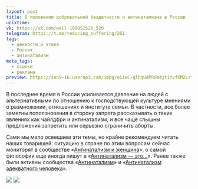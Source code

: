 ```yaml
---
layout: post
title: О положении добровольной бездетности и антинатализма в России
unixtime: 
vk: https://vk.com/wall-199052526_520
telegram: https://t.me/reducing_suffering/261
tags:
  - ценности_и_этика
  - Россия
  - антинатализм
meta_tags:
  - ссылки
  - реклама
preview: https://sun9-16.userapi.com/impg/eiiwC-qlhqUdPR8W4jt1YvfXM2Lrfv48wjM8sg/faMs3wrYQlM.jpg?size=600x600&quality=95&sign=46905a23fd51ae1e52ba0e906c452171&type=album
---
```

В последнее время в России усиливается давление на людей с альтернативными по отношению к господствующей культуре мнениями о размножении, отношениях и институте семьи. В частности, все более заметны поползновения в сторону запрета рассказывать о таких явлениях как чайлдфри и антинатализм, и все чаще слышны предложения запретить или серьезно ограничить аборты.  

Сами мы мало освещаем эти темы, но крайне рекомендуем читать наших товарищей: ситуацию в стране по этим вопросам сейчас мониторят в сообществе «[Антинатализм и женщина](https://vk.com/club206149756)», о самой философии еще иногда пишут в «[Антинатализм — это...](https://vk.com/public210066881)». Ранее также были активны сообщества «[Антинатализм](https://vk.com/public60449041)» и «[Антинатализм адекватного человека](https://vk.com/public166188545)».

<img src="https://sun9-16.userapi.com/impg/eiiwC-qlhqUdPR8W4jt1YvfXM2Lrfv48wjM8sg/faMs3wrYQlM.jpg?size=600x600&quality=95&sign=46905a23fd51ae1e52ba0e906c452171&type=album">
<img src="https://sun9-79.userapi.com/impg/Pan-MNv_KDpxqr24ubP4KqoVsphRXDu-VW7IJQ/XacZbnr_Nks.jpg?size=756x538&quality=95&sign=ec662b639dc97b0b7f671dcfb6e9e888&type=album">